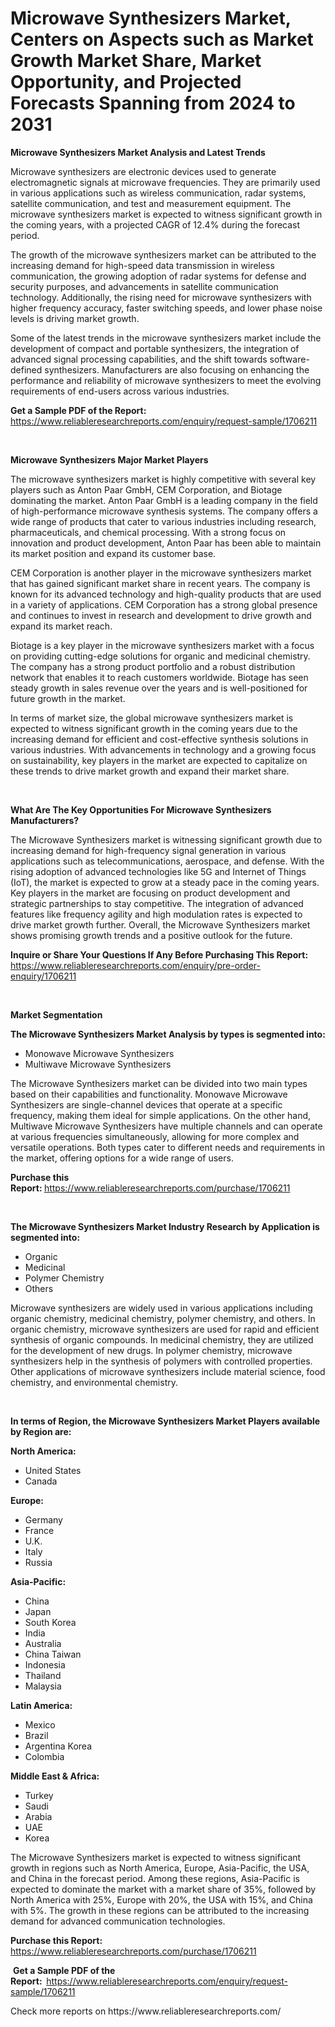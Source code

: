 <p><h1>Microwave Synthesizers Market, Centers on Aspects such as Market Growth Market Share, Market Opportunity, and Projected Forecasts Spanning from 2024 to 2031</h1></p><p><strong>Microwave Synthesizers Market Analysis and Latest Trends</strong></p>
<p><p>Microwave synthesizers are electronic devices used to generate electromagnetic signals at microwave frequencies. They are primarily used in various applications such as wireless communication, radar systems, satellite communication, and test and measurement equipment. The microwave synthesizers market is expected to witness significant growth in the coming years, with a projected CAGR of 12.4% during the forecast period.</p><p>The growth of the microwave synthesizers market can be attributed to the increasing demand for high-speed data transmission in wireless communication, the growing adoption of radar systems for defense and security purposes, and advancements in satellite communication technology. Additionally, the rising need for microwave synthesizers with higher frequency accuracy, faster switching speeds, and lower phase noise levels is driving market growth.</p><p>Some of the latest trends in the microwave synthesizers market include the development of compact and portable synthesizers, the integration of advanced signal processing capabilities, and the shift towards software-defined synthesizers. Manufacturers are also focusing on enhancing the performance and reliability of microwave synthesizers to meet the evolving requirements of end-users across various industries.</p></p>
<p><strong>Get a Sample PDF of the Report:&nbsp;</strong> <a href="https://www.reliableresearchreports.com/enquiry/request-sample/1706211">https://www.reliableresearchreports.com/enquiry/request-sample/1706211</a></p>
<p>&nbsp;</p>
<p><strong>Microwave Synthesizers Major Market Players</strong></p>
<p><p>The microwave synthesizers market is highly competitive with several key players such as Anton Paar GmbH, CEM Corporation, and Biotage dominating the market. Anton Paar GmbH is a leading company in the field of high-performance microwave synthesis systems. The company offers a wide range of products that cater to various industries including research, pharmaceuticals, and chemical processing. With a strong focus on innovation and product development, Anton Paar has been able to maintain its market position and expand its customer base.</p><p>CEM Corporation is another player in the microwave synthesizers market that has gained significant market share in recent years. The company is known for its advanced technology and high-quality products that are used in a variety of applications. CEM Corporation has a strong global presence and continues to invest in research and development to drive growth and expand its market reach.</p><p>Biotage is a key player in the microwave synthesizers market with a focus on providing cutting-edge solutions for organic and medicinal chemistry. The company has a strong product portfolio and a robust distribution network that enables it to reach customers worldwide. Biotage has seen steady growth in sales revenue over the years and is well-positioned for future growth in the market.</p><p>In terms of market size, the global microwave synthesizers market is expected to witness significant growth in the coming years due to the increasing demand for efficient and cost-effective synthesis solutions in various industries. With advancements in technology and a growing focus on sustainability, key players in the market are expected to capitalize on these trends to drive market growth and expand their market share.</p></p>
<p>&nbsp;</p>
<p><strong>What Are The Key Opportunities For Microwave Synthesizers Manufacturers?</strong></p>
<p><p>The Microwave Synthesizers market is witnessing significant growth due to increasing demand for high-frequency signal generation in various applications such as telecommunications, aerospace, and defense. With the rising adoption of advanced technologies like 5G and Internet of Things (IoT), the market is expected to grow at a steady pace in the coming years. Key players in the market are focusing on product development and strategic partnerships to stay competitive. The integration of advanced features like frequency agility and high modulation rates is expected to drive market growth further. Overall, the Microwave Synthesizers market shows promising growth trends and a positive outlook for the future.</p></p>
<p><strong>Inquire or Share Your Questions If Any Before Purchasing This Report:</strong> <a href="https://www.reliableresearchreports.com/enquiry/pre-order-enquiry/1706211">https://www.reliableresearchreports.com/enquiry/pre-order-enquiry/1706211</a></p>
<p>&nbsp;</p>
<p><strong>Market Segmentation</strong></p>
<p><strong>The Microwave Synthesizers Market Analysis by types is segmented into:</strong></p>
<p><ul><li>Monowave Microwave Synthesizers</li><li>Multiwave Microwave Synthesizers</li></ul></p>
<p><p>The Microwave Synthesizers market can be divided into two main types based on their capabilities and functionality. Monowave Microwave Synthesizers are single-channel devices that operate at a specific frequency, making them ideal for simple applications. On the other hand, Multiwave Microwave Synthesizers have multiple channels and can operate at various frequencies simultaneously, allowing for more complex and versatile operations. Both types cater to different needs and requirements in the market, offering options for a wide range of users.</p></p>
<p><strong>Purchase this Report:&nbsp;</strong><a href="https://www.reliableresearchreports.com/purchase/1706211">https://www.reliableresearchreports.com/purchase/1706211</a></p>
<p>&nbsp;</p>
<p><strong>The Microwave Synthesizers Market Industry Research by Application is segmented into:</strong></p>
<p><ul><li>Organic</li><li>Medicinal</li><li>Polymer Chemistry</li><li>Others</li></ul></p>
<p><p>Microwave synthesizers are widely used in various applications including organic chemistry, medicinal chemistry, polymer chemistry, and others. In organic chemistry, microwave synthesizers are used for rapid and efficient synthesis of organic compounds. In medicinal chemistry, they are utilized for the development of new drugs. In polymer chemistry, microwave synthesizers help in the synthesis of polymers with controlled properties. Other applications of microwave synthesizers include material science, food chemistry, and environmental chemistry.</p></p>
<p>&nbsp;</p>
<p><strong>In terms of Region, the Microwave Synthesizers Market Players available by Region are:</strong></p>
<p>
    <p> <strong> North America: </strong>
        <ul>
            <li>United States</li>
            <li>Canada</li>
        </ul>
        </p> 
    <p> <strong> Europe: </strong>
        <ul>
            <li>Germany</li>
            <li>France</li>
            <li>U.K.</li>
            <li>Italy</li>
            <li>Russia</li>
        </ul>
        </p> 
    <p> <strong> Asia-Pacific: </strong>
        <ul>
            <li>China</li>
            <li>Japan</li>
            <li>South Korea</li>
            <li>India</li>
            <li>Australia</li>
            <li>China Taiwan</li>
            <li>Indonesia</li>
            <li>Thailand</li>
            <li>Malaysia</li>
        </ul>
        </p> 
    <p> <strong> Latin America: </strong>
        <ul>
            <li>Mexico</li>
            <li>Brazil</li>
            <li>Argentina Korea</li>
            <li>Colombia</li>
        </ul>
        </p> 
    <p> <strong> Middle East & Africa: </strong>
        <ul>
            <li>Turkey</li>
            <li>Saudi</li>
            <li>Arabia</li>
            <li>UAE</li>
            <li>Korea</li>
        </ul>
    </p>
    </p>
<p><p>The Microwave Synthesizers market is expected to witness significant growth in regions such as North America, Europe, Asia-Pacific, the USA, and China in the forecast period. Among these regions, Asia-Pacific is expected to dominate the market with a market share of 35%, followed by North America with 25%, Europe with 20%, the USA with 15%, and China with 5%. The growth in these regions can be attributed to the increasing demand for advanced communication technologies.</p></p>
<p><strong>Purchase this Report: </strong><a href="https://www.reliableresearchreports.com/purchase/1706211">https://www.reliableresearchreports.com/purchase/1706211</a></p>
<p>&nbsp;<strong>Get a Sample PDF of the Report:&nbsp;&nbsp;</strong><a href="https://www.reliableresearchreports.com/enquiry/request-sample/1706211">https://www.reliableresearchreports.com/enquiry/request-sample/1706211</a></p>
<p><strong></strong></p>
<p>Check more reports on https://www.reliableresearchreports.com/</p>